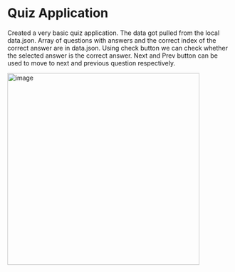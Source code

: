 # Quiz Application
Created a very basic quiz application. The data got pulled from the local data.json. Array of questions with answers and the correct index of the correct answer are in data.json. Using check button we can check whether the selected answer is the correct answer. Next and Prev button can be used to move to next and previous question respectively.

<img width="431" alt="image" src="https://github.com/saisuresh-sakthivel/Quiz/assets/12746677/83a8214d-2fe4-4940-9d5e-ea92a0d9a9c9">

